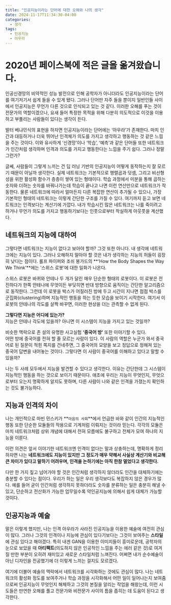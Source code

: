 ```yaml
---
title: "인공지능이라는 단어에 대한 오해와 나의 생각"
date: 2024-11-17T11:34:30-04:00
categories:
  - 생각
tags:
  - 인공지능
  - 아우라
---
```


# 2020년 페이스북에 적은 글을 옮겨왔습니다.

인공신경망의 비약적인 성능 발전으로 인해 공학자가 아니더라도 인공지능이라는 단어를 여기저기서 쉽게 들을 수 있게 됐다. 그러나 단어만 자주 들을 뿐이지 일반인들 사이에서 인공지능은 무언가 다른 것으로 인식되고 있는 것 같다. 이러한 오해를 푸는 것이 전문가의 역할이겠으나, 요새 들어 특정한 목적을 위해 다분히 의도적으로 이것을 이용하고 부풀리는 사람들이 있다는 생각이 든다.

발터 베냐민식의 표현을 하자면 인공지능이라는 단어에는 ‘아우라’가 존재한다. 마치 인간과 대등하거나 더욱 뛰어난 인격체가 의도를 가지고 생각하고 행동하는 것 같은 느낌을 주는 것이다. 이와 유사하게 ‘신경망’이나 ‘학습’, ‘예측’과 같은 단어들 또한 네트워크가 인간처럼 생각하며 인격과 의도를 가지고 행동한다는 느낌을 주기 쉽다. 그러나 정말 그런가?

글쎄, 사람들이 그렇게 느끼는 건 딥 러닝 기반의 인공지능이 어떻게 동작하는지 잘 모르기 때문이 아닐까 생각한다. 실제 네트워크는 기본적으로 행렬곱과 덧셈, 그리고 비선형성을 위한 활성화 함수가 층층이 쌓여 있는 형태이다. 학습 과정에서 미분을 통해 곱하는 숫자와 더하는 숫자를 바꿔나가는데 학습이 끝나고 나면 이런 연산만으로 네트워크가 작동한다. 물론 네트워크에 따라서 얼마든지 다른 복잡한 연산이 추가될 수 있으나, 가장 기본적인 형태의 네트워크는 이렇게 간단한 구조를 가질 수 있다. 여기까지 듣고 보면 네트워크는 인격보다는 계산기에 가깝다. 내가 학습시킨 많은 네트워크는 나를 죽이려고 하거나 무언가 의도를 가지고 행동하기보다는 인풋으로부터 착실하게 아웃풋을 계산했다.

## 네트워크의 지능에 대하여

그렇다면 네트워크는 지능이 없다고 보아야 할까? 그것 또한 아니다. 내 생각에 네트워크에는 지능이 있다. 그러나 오해하지 말아야 할 것은 내가 생각하는 지능의 허들이 굉장히 낮다는 점이다. 롤프 파이퍼와 조쉬 봉가드의 **‘How the Body Shapes the Way We Think’**에는 ‘스위스 로봇’에 대한 일화가 나온다. 

스위스 로봇은 바퀴와 안테나 두 개가 달린 매우 단순한 형태의 로봇이다. 이 로봇은 전진하다가 한쪽 안테나에 무엇이든 부딪히면 반대 방향으로 움직이는 간단한 알고리즘으로 동작한다. 그런데 이 로봇을 박스가 어질러진 방에 두고 시간이 지나면 점점 박스를 군집화(clustering)하며 지능적인 행동을 하는 듯한 모습을 보이기 시작한다. 여기서 이 로봇의 안테나의 각도를 살짝 바꾸면, 이러한 현상을 더는 관측할 수 없게 된다. 

**그렇다면 지능은 어디에 있는가?**  
지능은 안테나 각도에 있을까? 아니면 이 시스템이 지능을 가지고 있는 것일까?

비슷한 맥락으로 존 설의 유명한 사고실험 **‘중국어 방’** 또한 이야기할 수 있다.  
어떤 방에 중국어를 전혀 할 줄 모르는 사람이 있다. 이 사람의 역할은 누군가 와서 중국어로 된 질문이 적힌 쪽지를 건네주면, 그 중국어의 모양을 보고 정답으로 정해져 있는 중국어 답변을 내어놓는 것이다. 그렇다면 이 사람이 중국어를 이해하고 있다고 말할 수 있을까?

나는 두 사례 모두에서 지능을 발견할 수 있다고 생각한다. 이유는 간단한데 그 시스템이 지능적인 행동을 하는 것으로 보이기 때문이다. 애초에 우리는 지능이 무엇인지, 무엇으로부터 오는지 명확하게 알지도 못하며, 다른 사람이 나와 같은 인격을 가졌는지 확인하는 것도 불가능하다. 

## 지능과 인격의 차이

나는 개인적으로 마빈 민스키가 **`마음의 사회`**에서 언급한 바와 같이 인간의 지능적인 행동 또한 단순한 모듈들의 작용으로 기계처럼 이뤄지는 것이라 믿는다. 각각의 모듈은 마치 네트워크처럼 상위 개념에 대해서 전혀 모름에도 불구하고 전체가 모여 하나의 지능을 이룬다.

이런 의견은 앞서 이야기한 네트워크엔 인격이 없다는 말과 상충하는데, 명확하게 정리하자면 나는 **네트워크에도 지능이 있지만 그 정도가 매우 약해서 사실상 계산기와 비교해 큰 차이가 있다고 말하기 어려우며, 인격을 논하기에는 아직 한참 멀었다고 생각한다.**

다만 한 가지 짚고 넘어가야 할 것은 인간처럼 생각하지 않더라도 인간을 대체하기에는 충분할 수 있다는 점이다. 우리가 하는 일은 우리 생각보다도 복잡하지 않은 경우가 많다. 예를 들어 굳이 인간처럼 생각하지 못하더라도 숫자를 분류하는 일은 충분히 해낼 수 있고, 단순하고 전산화가 가능한 업무일수록 약인공지능에 의해서 쉽게 대체가 가능할 것이다.

## 인공지능과 예술

말은 이렇게 했지만, 나는 인격 아우라가 사라진 인공지능을 이용한 예술에 여전히 관심이 많다. 그러나 그것의 인격이나 지능에 관심이 있다기보다는 그것이 보여주는 **스타일**에 관심 있다고 해야겠다. 특히 내겐 GAN을 이용한 이미지들이 흥미로운데, 공학자의 눈으로 보았을 때 **아티팩트**(의도하지 않은 인공적인 느낌을 주는 에러 같은 것)로 여겨질 만한 부분이 오히려 재미있고 새로운 스타일처럼 느껴진다. 어쩌면 내가 순수예술이 아닌 디자인을 전공했기에 더 이렇게 느끼는 걸지도 모르겠다.

여기에 더불어 예술의 맥락에서 네트워크를 시각화하는 것에도 관심이 많다. 나는 네트워크의 활성화 정도를 보여주거나 학습 과정을 시각화해서 어떤 일이 일어나는지 보여줌으로써 인공지능이 무엇인지 해체하고 그것의 본질을 알리는 작업을 해왔는데, 이런 시도들은 만연한 오해를 풀고 전문가와 비전문가 사이의 틈을 좁히는 데 도움이 된다고 생각한다.
